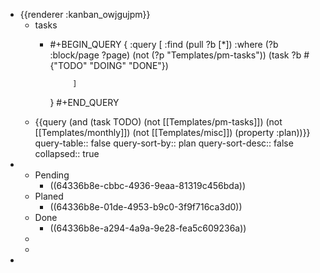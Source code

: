 - {{renderer :kanban_owjgujpm}}
	- tasks
		- #+BEGIN_QUERY
		  {
		   :query [
		           :find (pull ?b [*])
		           :where
		          (?b :block/page ?page)
		          (not (?p "Templates/pm-tasks"))
		          (task ?b #{"TODO" "DOING" "DONE"})
		          
		           ] 
		   }
		  #+END_QUERY
	- {{query (and (task TODO) (not [[Templates/pm-tasks]]) (not [[Templates/monthly]]) (not [[Templates/misc]]) (property :plan))}}
	  query-table:: false
	  query-sort-by:: plan
	  query-sort-desc:: false
	  collapsed:: true
-
	- Pending
		- ((64336b8e-cbbc-4936-9eaa-81319c456bda))
	- Planed
		- ((64336b8e-01de-4953-b9c0-3f9f716ca3d0))
	- Done
		- ((64336b8e-a294-4a9a-9e28-fea5c609236a))
	-
	-
-